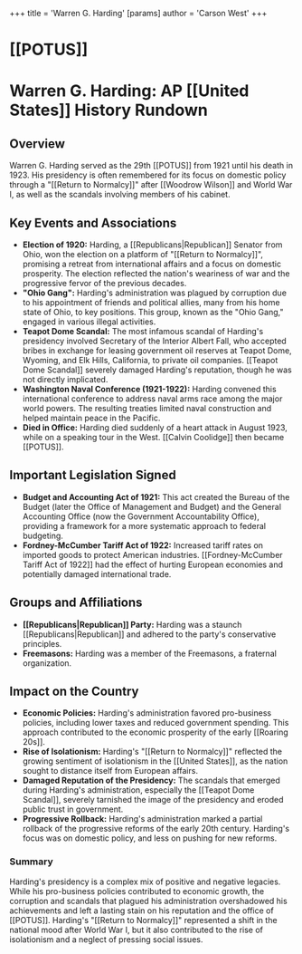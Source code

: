 +++
 title = 'Warren G. Harding'
[params]
	author = 'Carson West'
+++
# [[POTUS]]
# Warren G. Harding: AP [[United States]] History Rundown
        
 ## Overview
 Warren G. Harding served as the 29th [[POTUS]] from 1921 until his death in 1923. His presidency is often remembered for its focus on domestic policy through a "[[Return to Normalcy]]" after [[Woodrow Wilson]] and World War I, as well as the scandals involving members of his cabinet.
        
 ## Key Events and Associations
 

 *  **Election of 1920:** Harding, a [[Republicans|Republican]] Senator from Ohio, won the election on a platform of "[[Return to Normalcy]]", promising a retreat from international affairs and a focus on domestic prosperity. The election reflected the nation's weariness of war and the progressive fervor of the previous decades.
 *  **"Ohio Gang":** Harding's administration was plagued by corruption due to his appointment of friends and political allies, many from his home state of Ohio, to key positions. This group, known as the "Ohio Gang," engaged in various illegal activities.
 *  **Teapot Dome Scandal:** The most infamous scandal of Harding's presidency involved Secretary of the Interior Albert Fall, who accepted bribes in exchange for leasing government oil reserves at Teapot Dome, Wyoming, and Elk Hills, California, to private oil companies. [[Teapot Dome Scandal]] severely damaged Harding's reputation, though he was not directly implicated.
 *  **Washington Naval Conference (1921-1922):** Harding convened this international conference to address naval arms race among the major world powers. The resulting treaties limited naval construction and helped maintain peace in the Pacific.
 *  **Died in Office:** Harding died suddenly of a heart attack in August 1923, while on a speaking tour in the West. [[Calvin Coolidge]] then became [[POTUS]].
        
 ## Important Legislation Signed
 

 *  **Budget and Accounting Act of 1921:** This act created the Bureau of the Budget (later the Office of Management and Budget) and the General Accounting Office (now the Government Accountability Office), providing a framework for a more systematic approach to federal budgeting.
 *  **Fordney-McCumber Tariff Act of 1922:** Increased tariff rates on imported goods to protect American industries. [[Fordney-McCumber Tariff Act of 1922]] had the effect of hurting European economies and potentially damaged international trade.
        
 ## Groups and Affiliations
 

 *  **[[Republicans|Republican]] Party:** Harding was a staunch [[Republicans|Republican]] and adhered to the party's conservative principles.
 *  **Freemasons:** Harding was a member of the Freemasons, a fraternal organization.
        
 ## Impact on the Country
 

 *  **Economic Policies:** Harding's administration favored pro-business policies, including lower taxes and reduced government spending. This approach contributed to the economic prosperity of the early [[Roaring 20s]].
 *  **Rise of Isolationism:** Harding's "[[Return to Normalcy]]" reflected the growing sentiment of isolationism in the [[United States]], as the nation sought to distance itself from European affairs.
 *  **Damaged Reputation of the Presidency:** The scandals that emerged during Harding's administration, especially the [[Teapot Dome Scandal]], severely tarnished the image of the presidency and eroded public trust in government.
 *  **Progressive Rollback:** Harding's administration marked a partial rollback of the progressive reforms of the early 20th century. Harding's focus was on domestic policy, and less on pushing for new reforms.
        
 ### Summary
 Harding's presidency is a complex mix of positive and negative legacies. While his pro-business policies contributed to economic growth, the corruption and scandals that plagued his administration overshadowed his achievements and left a lasting stain on his reputation and the office of [[POTUS]]. Harding's "[[Return to Normalcy]]" represented a shift in the national mood after World War I, but it also contributed to the rise of isolationism and a neglect of pressing social issues.
